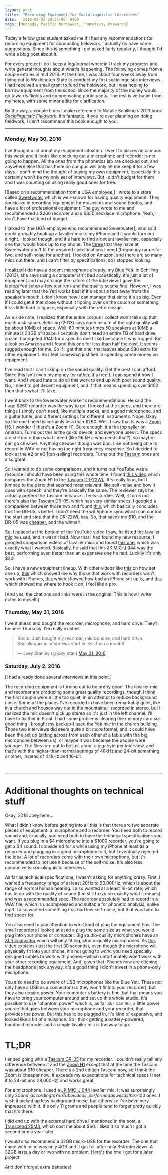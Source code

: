 ```yaml
---
layout: post
title:  "Recording Equipment for Sociolinguistic Interviews"
date:   2018-02-03 00:34:00 -0400
tags: [Methods, Pacific Northwest, Phonetics, Research]
---
```


Today a fellow grad student asked me if I had any recommendations for recording equipment for conducting fieldwork. I actually do have some suggestions. Since this is something I get asked fairly regularly, I thought I'd write a blog post about it. 

For every project I do I keep a log/journal wherein I track my progress and write general thoughts about what's happening. The following comes from a couple entries in mid 2016. At the time, I was about four weeks away from flying out to Washington State to conduct my first sociolinguistic interviews. I had received a small grant to fund the fieldwork, but I was hoping to borrow equipment from the school since the majority of the money would go towards flights and compensating participants. The rest is verbatim from my notes, with some minor edits for clarification.

By the way, a couple times I make reference to Natalie Schilling's 2013 book [*Sociolinguistic Fieldwork*](https://www.amazon.com/Sociolinguistic-Fieldwork-Key-Topics-Sociolinguistics/dp/0521127971/ref=sr_1_1?ie=UTF8&qid=1517636652&sr=8-1&keywords=sociolinguistic+fieldwork). It's fantastic. If you're ever planning on doing fieldwork, I can't recommend this book enough to you.

<hr/>

### Monday, May 30, 2016

I've thought a lot about my equipment situation. I went to places on campus this week and it looks like checking out a microphone and recorder is not going to happen. All the ones from the phonetics lab are checked out, and anywhere else that has them on campus will only let me keep it for a few days. I don't mind the thought of buying my own equipment, especially this certainly won't be my only set of interviews. But I didn't budget for them and I was counting on using really good ones for free.  

[Based on a recommendation from a UGA employee,] I wrote to a store called [Sweetwater](https://www.sweetwater.com) which is well-known for having quality equipment. They specialize in recording equipment for musicians and sound booths, and have a lot of professional equipment. The guy wrote to me and recommended a $260 recorder and a $650 necklace microphone. Yeah, I don't have that kind of budget. 

I talked to [the UGA employee who recommended Sweetwater], who said I could probably hook up a lavalier mic to my iPhone and it would turn out alright. I looked though, and it's hard to find a decent lavalier mic, especially one that would hook up to my phone. The [three](https://www.sweetwater.com/store/compare.php?items=(smartLavPls,iRigMicLav,MVL)) that they have at Sweetwater don't fit the required specifications I need (frequency range for two, and self-noise for another). I looked on Amazon, and there are so many mics out there, and I can't filter by specifications, so I stopped looking. 

I realized I do have a decent microphone already, my [Blue Yeti](https://www.bluedesigns.com/products/yeti/). In Schilling (2013), she says using a computer isn't bad acoustically, it's just a lot of equipment and may change the nature of the interview. I gave the laptop/Yeti setup a few test runs and the quality seems fine. However, I was reading later that the Yeti works best if it's about a foot away from the speaker's mouth. I don't know how I can manage that since it's so big. Even if I could get it that close without it tipping over on the couch or something, it's a little hard to ignore, especially with the retro design. 

As a side note, I realized that the entire corpus I collect won't take up that much disk space. Schilling (2013) says each minute at the right quality will be about 10MB of space. Well, 60 minutes times 50 speakers at 10MB a minute is 30GB of space. I certainly don't need an entire TB of hard drive space. I budgeted $140 for a specific one I liked because it was rugged. But a look on Amazon and I found [this one](http://www.amazon.com/Transcend-StoreJet-Military-External-TS1TSJ25M3/dp/B005MNGQ6C?ie=UTF8&psc=1&redirect=true&ref_=oh_aui_detailpage_o00_s00) for less than half the cost. It seems rugged enough for me. So if I get that one, that leaves about $80 extra for other equipment. So I feel somewhat justified in spending some money on equipment. 

I've read that I can't skimp on the sound quality. Get the best I can afford. Since this isn't even my money (or rather, it's free!), I can spend it how I want. And I would hate to do all this work to end up with poor sound quality. No, I need to get decent equipment, and if that means spending over $100 then that's what it'll take.

I went back to the Sweetwater worker's recommendations. He said the huge $260 recorder was the way to go. I looked at the specs, and there are things I simply don't need, like multiple tracks, and a good microphone, and a guitar tuner, and different settings for different instruments. Nope. Okay, so the one I need is certainly less than $260. Well, I saw that is was a [Zoom H5](https://www.zoom-na.com/products/field-video-recording/field-recording/zoom-h5-handy-recorder). I wonder if there's a Zoom H1. Sure enough, it's the [top seller](https://www.amazon.com/gp/bestsellers/musical-instruments/486500011/ref=sr_bs_3_486500011_1) on Amazon. Turns out this is the go-to device, and everyone uses it. The specs are still more than what I need (like 96 kHz-who needs that?), so maybe I can go cheaper. Anything cheaper though was bad. Like not being able to record in WAV or not having the right frequency response. So I decided to look at the #2 or #3 [top-selling] recorders. Turns out the [Tascam](http://tascam.com/applications/recording/handheld_recorder/) ones are also great. 

So I wanted to do some comparisons, and it turns out YouTube was a resource I should have been using this whole time. I found [this video](https://www.youtube.com/watch?v=sZRX6LbL2Po) which compares the Zoom H1 to the [Tascam DR-22WL](http://tascam.com/product/dr-22wl/). It's really long, but I jumped to the parts that seemed most relevant, like self-noise and how it does with speech, and they're basically the same. The reviewer says he actually prefers the Tascam because it feels sturdier. Well, it turns out there's also the [Tascam DR-05](http://tascam.com/product/dr-05/), which has very similar specs. I googled a comparison between those two and found [this](http://itemvsitem.com/tascam-dr-05-vs-dr-22wl-which-recorder-does-it-better/), which basically concludes that the DR-05 is better. I don't need the wifi/iphone sync which can control the start and stop that the DR-22WL has. So, that saves me $10, and the DR-05 was [cheaper](http://www.amazon.com/TASCAM-DR-05-Portable-Digital-Recorder/dp/B004OU2IQG/ref=zg_bs_486500011_2), and the winner! 

So, I noticed at the bottom of the YouTube video I saw, he listed the [lavalier mic](http://www.amazon.com/gp/product/B00EBK6C20/ref=as_li_qf_sp_asin_il_tl?ie=UTF8&camp=1789&creative=9325&creativeASIN=B00EBK6C20&linkCode=as2&tag=maxyuryevcom-20&linkId=D46IV6LEUD4HSEW2) he used, and it wasn't bad. Now that I had found my new resource, I googled comparison videos of lavalier mics and found [this one](https://www.youtube.com/watch?v=WPFwmizF3YA), which was exactly what I wanted. Basically, he said that this [JK MIC-J 044](http://www.amazon.com/gp/product/B009YCI62Y/ref=as_li_ss_tl?ie=UTF8&camp=1789&creative=390957&creativeASIN=B009YCI62Y&linkCode=as2&tag=gadg04-20) was the best, performing even better than an expensive one he had. Luckily it's only $30!

So, I have a new equipment lineup. With other videos like [this](https://www.youtube.com/watch?v=YI_3MwwQUDw) on how set one up, [this](https://www.youtube.com/watch?v=44v8EGGW_HA) which showed me why those that work with recorders won't work with iPhones, [this](https://www.youtube.com/watch?v=bR4f8zTmmag) which showed how bad an iPhone set up is, and [this](https://www.youtube.com/watch?v=bR4f8zTmmag) which showed me where to hook it on, I feel like a pro. 

[And yes, the citations and links were in the original. This is how I write notes to myself.]

### Thursday, May 31, 2016

I went ahead and bought the recorder, microphone, and hard drive. They'll be here Thursday. I'm really excited.

<blockquote class="twitter-tweet" data-lang="en"><p lang="en" dir="ltr">Boom. Just bought my recorder, microphone, and hard drive. Sociolinguistic interviews start in less than a month!</p>&mdash; Joey Stanley (@joey_stan) <a href="https://twitter.com/joey_stan/status/737687047863930880?ref_src=twsrc%5Etfw">May 31, 2016</a></blockquote> <script async src="https://platform.twitter.com/widgets.js" charset="utf-8"></script> 

### Saturday, July 2, 2016

[I had already done several interviews at this point.] 

The recording equipment is turning out to be pretty good. The lavalier mic and recorder are producing some great quality recordings, though I think the first couple were a little too quiet, in an attempt to reduce background noise. Some of the places I've recorded in have been remarkably quiet, like in a church and houses way out in the mountains. I recorded in stereo, but I realized the mic doesn't pick up stereo so it's just in the left channel. I'll have to fix that in Praat. I had some problems clearing the memory card so-good thing I brought my backup-I used the Yeti mic in the church building. Those two interviews did seem quite a bit more formal, and it could have been the set up (sitting across from each other at a table with the big microphone between us), or maybe it was because the people were younger. The files turn out to be just about a gigabyte per interview, and that's with the higher-than-normal settings of 48kHz and 24-bit something or other, instead of 44kHz and 16-bit.

<br/>

<hr/>

# Additional thoughts on technical stuff

Okay, 2018 Joey here…

What I didn't know before getting into all this is that there are two separate pieces of equipment: a microphone and a recorder. You need both to record sound and, crucially, you need both to have the technical specifications you want. If you plug in a $4 microphone into a $1000 recorder, you're going to get a $4 sound. I considered for a while using my iPhone at least as a recorder and plugging in a good microphone to it, but I eventually rejected the idea. A lot of recorders come with their own microphone, but it's recommended to not use it because of the self-noise. It's also less conducive to sociolinguistic interviews.

As far as technical specifications, I wasn't asking for anything crazy. First, I wanted a frequency range of at least 20Hz to 20,000Hz, which is about the range of normal human hearing. I also wanted at a least 16-bit rate, which has to do with the quality of sound (I'm still fuzzy on exactly what it means) and was a recommended spec. The recorder absolutely had to record in a WAV file, which is uncompressed and suitable for phonetic analysis, unlike mp3. I also wanted something that had low self-noise, but that was hard to find specs for. 

You also need to pay attention to what kind of plug the equipment has. The small recorders I looked at used a plug the same size as what you would plug into your phone or computer. Big studio-quality microphones have an [XLR connector](https://en.wikipedia.org/wiki/XLR_connector) which will only fit big, studio-quality microphones. As [this](https://www.youtube.com/watch?v=44v8EGGW_HA) video explains (just the first 30 seconds), even though the micrphone will physically fit into your phone, it's not going to work: you need specially designed cables to work with phones—which unfortunately won't work with your other recording equipment. And, given that iPhones now are ditching the headphone jack anyway, it's a good thing I didn't invest in a phone-only micriphone.

You also need to be aware of USB microphones like the Blue Yeti. These not only have a USB as a connector (so they won't fit into your recorder), but they also require power. Your computer's battery is fine, but that means you have to bring your computer around and set up this whole studio. It's possible to use "phantom power" which is, as far as I can tell, a little power source that goes between your microphone and your recorder, that provides the power. But this has to be plugged in, it's kind of expensive, and looked like a bit of a nuisance. So I think getting a battery-powered, handheld recorder and a simple lavailer mic is the way to go.

# TL;DR

I ended going with a [Tascam DR-05](http://www.amazon.com/TASCAM-DR-05-Portable-Digital-Recorder/dp/B004OU2IQG/ref=zg_bs_486500011_2) for my recorder. I couldn't really tell any difference between it and the [Zoom H1](https://www.amazon.com/Zoom-ZH1-Portable-Digital-Recorder/dp/B003QKBVYK/ref=zg_bs_486500011_1?_encoding=UTF8&psc=1&refRID=HK4ZS0PHQH2S5G0P8ZNQ) except that at the time the Tascam was about $10 cheaper. There's a 2nd edition Tascam now, so I think the Zoom is cheaper now. It exceeds my expectations for technical specs (I set it to 24-bit and 28,000Hz) and works great.

For a microphone, I used a [JK MIC-J 044](http://www.amazon.com/gp/product/B009YCI62Y/ref=as_li_ss_tl?ie=UTF8&camp=1789&creative=390957&creativeASIN=B009YCI62Y&linkCode=as2&tag=gadg04-20) lavalier mic. It was surprisingly only $30 and, according to YouTube videos, performed as well as the >$100 ones. I wish it picked up less background noise, but otherwise I've been very impressed with it. It's only 11 grams and people tend to forget pretty quickly that it's there.

I did end up with the external hard drive I mentioned in the post, a [Transcend 25M3](https://www.transcend-info.com/Products/No-284), which cost me about $60. I liked it so much I got a second one a year later.

I would also recommend a 32GB micro-USB for the recorder. The one that came with mine was only 4GB and it got full after only 3-4 interviews. A 32GB lasts a day or two with no problem. [Here's](https://www.amazon.com/gp/product/B073JWXGNT/ref=oh_aui_detailpage_o01_s00?ie=UTF8&psc=1) the one I got for a later project.

And don't forget extra batteries!
